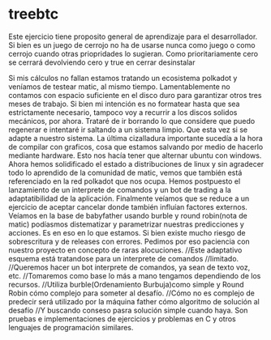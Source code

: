 # treebtc
Este ejercicio tiene proposito general de aprendizaje para el desarrollador.
Si bien es un juego de cerrojo no ha de usarse nunca como juego o como cerrojo
cuando otras priopridades lo sugieran. Como prioritariamente cero se cerrará devolviendo
cero y true en cerrar desinstalar

Si mis cálculos no fallan estamos tratando un ecosistema polkadot y veníamos de testear matic, al mismo tiempo. Lamentablemente no contamos con espacio suficiente en el disco duro para garantizar otros tres meses de trabajo. Si bien mi intención es no formatear hasta que sea estrictamente necesario, tampoco voy a recurrir a los discos solidos mecánicos, por ahora. Trataré de ir borrando lo que considere que puedo regenerar e intentaré ir saltando a un sistema limpio. Que esta vez si se adapte a nuestro sistema. La última cizalladura importante sucedía a la hora de compilar con graficos, cosa que estamos salvando por medio de hacerlo mediante hardware. Esto nos hacía tener que alternar ubuntu con windows. Ahora hemos solidificado el estado a distribuciones de linux y sin agradecer todo lo aprendido de la comunidad de matic, vemos que también está referenciado en la red polkadot que nos ocupa. Hemos postpuesto el lanzamiento de un interprete de comandos y un bot de trading a la adaptatibilidad de la aplicación. Finalmente veíamos que se reduce a un ejercicio de aceptar cancelar donde también influían factores externos. Veíamos en la base de babyfather usando burble y round robin(nota de matic) podíasmos distematizar y parametrizar nuestras predicciones y acciones. Es en eso en lo que estamos. Si bien existe mucho riesgo de sobrescritura y de releases con errores. Pedimos por eso paciencia con nuestro proyecto en concepto de raras alocuciones. //Este adaptativo esquema está tratandose para un interprete de comandos //limitado. //Queremos hacer un bot interprete de comandos, ya sean de texto voz, etc. //Tomaremos como base lo más a mano tengamos dependiendo de los recursos. //Utiliza burble(Ordenamiento Burbuja)como simple y Round Robin cómo complejo para someter al desafío. //Cómo no es complejo de predecir será utilizado por la máquina father cómo algoritmo de solución al desafío //Y buscando conseso pasra solución simple cuando haya.
Son pruebas e implementaciones de ejercicios y problemas en C y otros lenguajes de programación similares.

